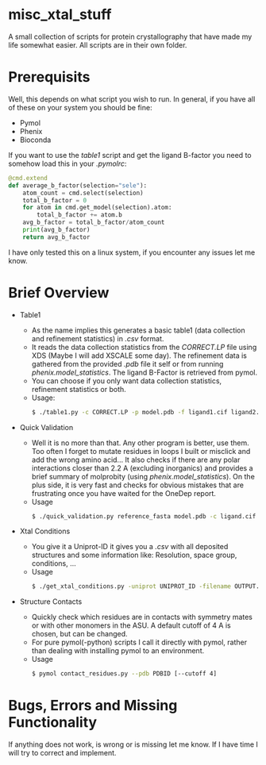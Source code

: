 # misc_xtal_stuff
A small collection of scripts for protein crystallography that have made my life somewhat easier. All scripts are in their own folder.

# Prerequisits
Well, this depends on what script you wish to run. In general, if you have all of these on your system you should be fine:
- Pymol
- Phenix
- Bioconda

If you want to use the _table1_ script and get the ligand B-factor you need to somehow load this in your _.pymolrc_:
```python
@cmd.extend
def average_b_factor(selection="sele"):
    atom_count = cmd.select(selection)
    total_b_factor = 0
    for atom in cmd.get_model(selection).atom:
        total_b_factor += atom.b
    avg_b_factor = total_b_factor/atom_count
    print(avg_b_factor)
    return avg_b_factor
```

I have only tested this on a linux system, if you encounter any issues let me know.

# Brief Overview

- Table1
  - As the name implies this generates a basic table1 (data collection and refinement statistics) in _.csv_ format.
  - It reads the data collection statistics from the _CORRECT.LP_ file using XDS (Maybe I will add XSCALE some day). The refinement data is gathered from the provided _.pdb_ file it self or from running *phenix.model_statistics*. The ligand B-Factor is retrieved from pymol.
  - You can choose if you only want data collection statistics, refinement statistics or both.
  - Usage:
    ```bash
    $ ./table1.py -c CORRECT.LP -p model.pdb -f ligand1.cif ligand2.cif -l ligand_id
    ```

- Quick Validation
  - Well it is no more than that. Any other program is better, use them. Too often I forget to mutate residues in loops I built or misclick and add the wrong amino acid... It also checks if there are any polar interactions closer than 2.2 A (excluding inorganics) and provides a brief summary of molprobity (using *phenix.model_statistics*). On the plus side, it is very fast and checks for obvious mistakes that are frustrating once you have waited for the OneDep report.
  - Usage
    ```bash
    $ ./quick_validation.py reference_fasta model.pdb -c ligand.cif
    ```

- Xtal Conditions
  - You give it a Uniprot-ID it gives you a _.csv_ with all deposited structures and some information like: Resolution, space group, conditions, ...
  - Usage
    ```bash
    $ ./get_xtal_conditions.py -uniprot UNIPROT_ID -filename OUTPUT.CSV
    ```

- Structure Contacts
  - Quickly check which residues are in contacts with symmetry mates or with other monomers in the ASU. A default cutoff of 4 A is chosen, but can be changed.
  - For pure pymol(-python) scripts I call it directly with pymol, rather than dealing with installing pymol to an environment.
  - Usage
    ```bash
    $ pymol contact_residues.py --pdb PDBID [--cutoff 4]
    ```
# Bugs, Errors and Missing Functionality
If anything does not work, is wrong or is missing let me know. If I have time I will try to correct and implement.
